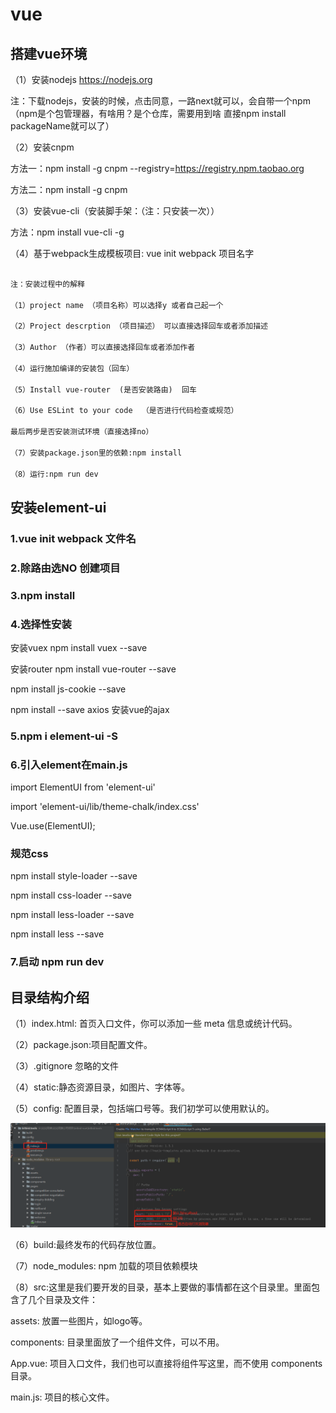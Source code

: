 # vue

## 搭建vue环境

（1）安装nodejs      https://nodejs.org

注：下载nodejs，安装的时候，点击同意，一路next就可以，会自带一个npm（npm是个包管理器，有啥用？是个仓库，需要用到啥 直接npm install packageName就可以了）

（2）安装cnpm

方法一：npm install -g cnpm --registry=https://registry.npm.taobao.org

方法二：npm install -g cnpm

（3）安装vue-cli（安装脚手架：（注：只安装一次））

方法：npm install vue-cli -g

（4）基于webpack生成模板项目: vue init webpack 项目名字
```html

注：安装过程中的解释

（1）project name （项目名称）可以选择y 或者自己起一个

（2）Project descrption （项目描述） 可以直接选择回车或者添加描述

（3）Author （作者）可以直接选择回车或者添加作者

（4）运行施加编译的安装包（回车）

（5）Install vue-router  (是否安装路由)  回车

（6）Use ESLint to your code  （是否进行代码检查或规范）

最后两步是否安装测试环境（直接选择no）

（7）安装package.json里的依赖:npm install

（8）运行:npm run dev
```

## 安装element-ui

### 1.vue init webpack 文件名

### 2.除路由选NO  创建项目

### 3.npm install

### 4.选择性安装

安装vuex npm install vuex --save
 
安装router npm install vue-router --save 

npm install js-cookie --save

npm install --save axios     安装vue的ajax

### 5.npm i element-ui -S

### 6.引入element在main.js

import ElementUI from 'element-ui'

import 'element-ui/lib/theme-chalk/index.css'

Vue.use(ElementUI);

### 规范css

npm install style-loader --save

npm install css-loader --save

npm install less-loader --save

npm install less --save

### 7.启动 npm run dev

## 目录结构介绍
（1）index.html: 首页入口文件，你可以添加一些 meta 信息或统计代码。

（2）package.json:项目配置文件。

（3）.gitignore  忽略的文件

（4）static:静态资源目录，如图片、字体等。

（5）config:	配置目录，包括端口号等。我们初学可以使用默认的。

![Image text](https://github.com/15234477664/new-vue/blob/master/1.png)

（6）build:最终发布的代码存放位置。

（7）node_modules:	npm 加载的项目依赖模块

（8）src:这里是我们要开发的目录，基本上要做的事情都在这个目录里。里面包含了几个目录及文件：

assets: 放置一些图片，如logo等。

components: 目录里面放了一个组件文件，可以不用。

App.vue: 项目入口文件，我们也可以直接将组件写这里，而不使用 components 目录。

main.js: 项目的核心文件。
